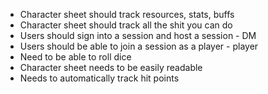 - Character sheet should track resources, stats, buffs
- Character sheet should track all the shit you can do
- Users should sign into a session and host a session - DM
- Users should be able to join a session as a player - player
- Need to be able to roll dice
- Character sheet needs to be easily readable
- Needs to automatically track hit points